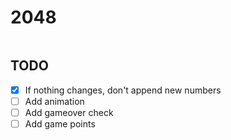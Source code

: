 # 2048

<img src="">

## TODO

- [x] If nothing changes, don't append new numbers
- [ ] Add animation
- [ ] Add gameover check
- [ ] Add game points